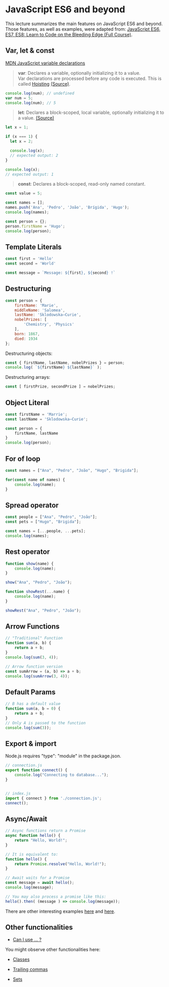 # JavaScript ES6 and beyond

This lecture summarizes the main features on JavaScript ES6 and beyond. Those features, as well as examples, were adapted from: [JavaScript ES6, ES7, ES8: Learn to Code on the Bleeding Edge (Full Course)](https://youtu.be/nZ1DMMsyVyI).

## Var, let & const

[MDN JavaScript variable declarations](https://developer.mozilla.org/en-US/docs/Web/JavaScript/Guide/Grammar_and_types#declarations)

> **var**: Declares a variable, optionally initializing it to a value.  
> Var declarations are processed before any code is executed. This is called [Hoisting](https://developer.mozilla.org/en-US/docs/Glossary/Hoisting) [(Source)](https://developer.mozilla.org/en-US/docs/Web/JavaScript/Reference/Statements/var#description).

```js
console.log(num); // undefined
var num = 5;
console.log(num); // 5
```

> **let**: Declares a block-scoped, local variable, optionally initializing it to a value. [(Source)](https://developer.mozilla.org/en-US/docs/Web/JavaScript/Reference/Statements/let)

```js
let x = 1;

if (x === 1) {
  let x = 2;

  console.log(x);
  // expected output: 2
}

console.log(x);
// expected output: 1
```

> **const**: Declares a block-scoped, read-only named constant.

```js
const value = 5;

const names = [];
names.push('Ana', 'Pedro', 'João', 'Brígida', 'Hugo');
console.log(names);

const person = {};
person.firstName = 'Hugo';
console.log(person);
```

## Template Literals

```js
const first = 'Hello'
const second = 'World'

const message = `Message: ${first}, ${second} !`
```

## Destructuring

```js
const person = {
    firstName: 'Marie',
    middleName: 'Salomea',
    lastName: 'Sklodowska–Curie',
    nobelPrizes: [
        'Chemistry', 'Physics'
    ],
    born: 1867,
    died: 1934
};
```

Destructuring objects:

```js
const { firstName, lastName, nobelPrizes } = person;
console.log( `${firstName} ${lastName}` );
```

Destructuring arrays:

```js
const [ firstPrize, secondPrize ] = nobelPrizes;
```

## Object Literal

```js
const firstName = 'Marrie';
const lastName = 'Sklodowska–Curie';

const person = {
    firstName, lastName
}
console.log(person);
```

## For of loop

```js
const names = ["Ana", "Pedro", "João", "Hugo", "Brigida"];

for(const name of names) {
    console.log(name);
}
```

## Spread operator

```js
const people = ["Ana", "Pedro", "João"];
const pets = ["Hugo", "Brigida"];

const names = [...people, ...pets];
console.log(names);
```

## Rest operator

```js
function show(name) {
    console.log(name);
}

show("Ana", "Pedro", "João");

function showRest(...name) {
    console.log(name);
}

showRest("Ana", "Pedro", "João");

```

## Arrow Functions

```js
// "Traditional" Function
function sum(a, b) {    
    return a + b;
}
console.log(sum(3, 4));

// Arrow function version
const sumArrow = (a, b) => a + b;
console.log(sumArrow(3, 4));
```

## Default Params

```js
// B has a default value
function sum(a, b = 0) {    
    return a + b;
}
// Only A is passed to the function
console.log(sum(3));
```

## Export & import

Node.js requires "type": "module" in the package.json.

```js
// connection.js
export function connect() {
    console.log("Connecting to database...");
}


// index.js
import { connect } from './connection.js';
connect();
```

## Async/Await

```js
// Async functions return a Promise
async function hello() {
    return "Hello, World!";
}

// It is equivalent to:
function hello() {
    return Promise.resolve("Hello, World!");
}

// Await waits for a Promise
const message = await hello();
console.log(message);

// You may also process a promise like this:
hello().then( (message ) => console.log(message));

```

There are other interesting examples [here](https://www.w3schools.com/js//js_async.asp) and [here](https://developer.mozilla.org/en-US/docs/Web/JavaScript/Reference/Statements/async_function).

## Other functionalities

- [Can I use ... ?](https://caniuse.com/)

You might observe other functionalities here:

- [Classes](https://developer.mozilla.org/en-US/docs/Web/JavaScript/Reference/Classes)

- [Trailing commas](https://developer.mozilla.org/en-US/docs/Web/JavaScript/Reference/Trailing_commas)

- [Sets](https://www.w3schools.com/js//js_object_sets.asp)
